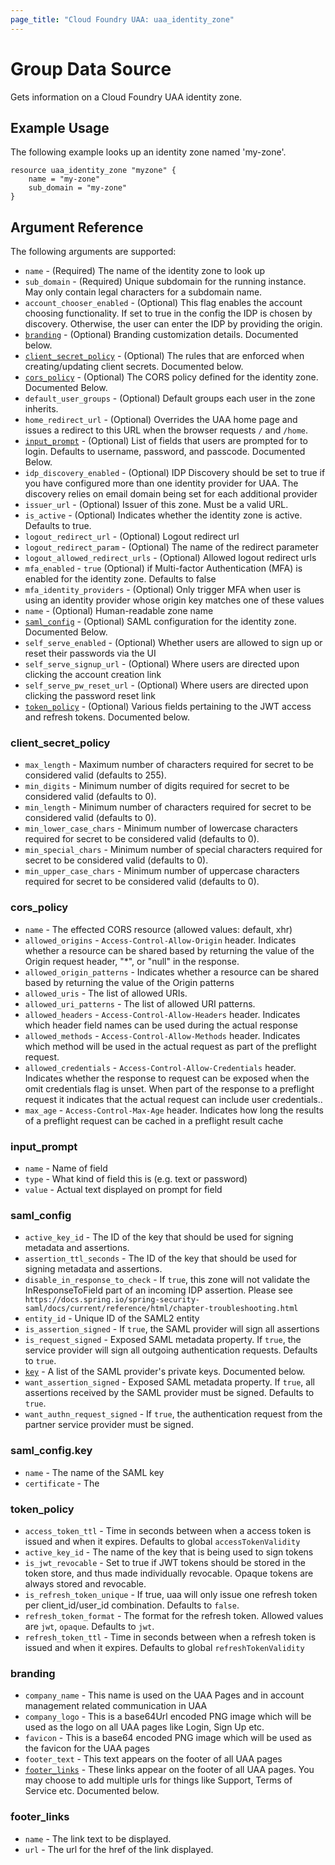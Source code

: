 ```yaml
---
page_title: "Cloud Foundry UAA: uaa_identity_zone"
---
```


# Group Data Source

Gets information on a Cloud Foundry UAA identity zone.

## Example Usage

The following example looks up an identity zone named 'my-zone'.

```
resource uaa_identity_zone "myzone" {
    name = "my-zone"
    sub_domain = "my-zone"
}
```

## Argument Reference

The following arguments are supported:

* `name` - (Required) The name of the identity zone to look up
* `sub_domain` - (Required) Unique subdomain for the running instance. May only contain legal characters for a subdomain name.
* `account_chooser_enabled` - (Optional) This flag enables the account choosing functionality. If set to true in the config the IDP is chosen by discovery. Otherwise, the user can enter the IDP by providing the origin.
* [`branding`](#branding) - (Optional) Branding customization details.  Documented below.
* [`client_secret_policy`](#client_secret_policy) - (Optional) The rules that are enforced when creating/updating client secrets. Documented below.
* [`cors_policy`](#cors_policy) - (Optional) The CORS policy defined for the identity zone. Documented Below.
* `default_user_groups` - (Optional) Default groups each user in the zone inherits.
* `home_redirect_url` - (Optional) Overrides the UAA home page and issues a redirect to this URL when the browser requests `/` and `/home`.
* [`input_prompt`](#input_prompt) - (Optional) List of fields that users are prompted for to login. Defaults to username, password, and passcode. Documented Below.
* `idp_discovery_enabled` - (Optional) IDP Discovery should be set to true if you have configured more than one identity provider for UAA. The discovery relies on email domain being set for each additional provider
* `issuer_url` - (Optional) Issuer of this zone. Must be a valid URL.
* `is_active` - (Optional) Indicates whether the identity zone is active. Defaults to true.
* `logout_redirect_url` - (Optional) Logout redirect url
* `logout_redirect_param` - (Optional) The name of the redirect parameter
* `logout_allowed_redirect_urls` - (Optional) Allowed logout redirect urls
* `mfa_enabled` - `true` (Optional) if Multi-factor Authentication (MFA) is enabled for the identity zone. Defaults to false
* `mfa_identity_providers` - (Optional) Only trigger MFA when user is using an identity provider whose origin key matches one of these values
* `name` - (Optional) Human-readable zone name
* [`saml_config`](#saml_config) - (Optional) SAML configuration for the identity zone. Documented Below.
* `self_serve_enabled` - (Optional) Whether users are allowed to sign up or reset their passwords via the UI
* `self_serve_signup_url` - (Optional) Where users are directed upon clicking the account creation link
* `self_serve_pw_reset_url` - (Optional) Where users are directed upon clicking the password reset link
* [`token_policy`](#token_policy) - (Optional) Various fields pertaining to the JWT access and refresh tokens.  Documented below.

### client_secret_policy

* `max_length` - Maximum number of characters required for secret to be considered valid (defaults to 255).
* `min_digits` - Minimum number of digits required for secret to be considered valid (defaults to 0).
* `min_length` - Minimum number of characters required for secret to be considered valid (defaults to 0).
* `min_lower_case_chars` - Minimum number of lowercase characters required for secret to be considered valid (defaults to 0).
* `min_special_chars` - Minimum number of special characters required for secret to be considered valid (defaults to 0).
* `min_upper_case_chars` - Minimum number of uppercase characters required for secret to be considered valid (defaults to 0).

### cors_policy

* `name` - The effected CORS resource (allowed values: default, xhr)
* `allowed_origins` - `Access-Control-Allow-Origin` header. Indicates whether a resource can be shared based by returning the value of the Origin request header, "*", or "null" in the response.
* `allowed_origin_patterns` - Indicates whether a resource can be shared based by returning the value of the Origin patterns
* `allowed_uris` - The list of allowed URIs.
* `allowed_uri_patterns` - The list of allowed URI patterns.
* `allowed_headers` - `Access-Control-Allow-Headers` header. Indicates which header field names can be used during the actual response
* `allowed_methods` - `Access-Control-Allow-Methods` header. Indicates which method will be used in the actual request as part of the preflight request.
* `allowed_credentials` - `Access-Control-Allow-Credentials` header. Indicates whether the response to request can be exposed when the omit credentials flag is unset. When part of the response to a preflight request it indicates that the actual request can include user credentials..
* `max_age` - `Access-Control-Max-Age` header. Indicates how long the results of a preflight request can be cached in a preflight result cache

### input_prompt

* `name` - Name of field
* `type` - What kind of field this is (e.g. text or password)
* `value` - Actual text displayed on prompt for field

### saml_config

* `active_key_id` - The ID of the key that should be used for signing metadata and assertions.
* `assertion_ttl_seconds` - The ID of the key that should be used for signing metadata and assertions.
* `disable_in_response_to_check` - If `true`, this zone will not validate the InResponseToField part of an incoming IDP assertion. Please see` https://docs.spring.io/spring-security-saml/docs/current/reference/html/chapter-troubleshooting.html`
* `entity_id` - Unique ID of the SAML2 entity
* `is_assertion_signed` - If `true`, the SAML provider will sign all assertions
* `is_request_signed` - Exposed SAML metadata property. If `true`, the service provider will sign all outgoing authentication requests. Defaults to `true`.
* [`key`](#saml_configkey) - A list of the SAML provider's private keys. Documented below.
* `want_assertion_signed` - 	Exposed SAML metadata property. If `true`, all assertions received by the SAML provider must be signed. Defaults to `true`.
* `want_authn_request_signed` - If `true`, the authentication request from the partner service provider must be signed.

### saml_config.key
* `name` - The name of the SAML key
* `certificate` - The 

### token_policy
* `access_token_ttl` - Time in seconds between when a access token is issued and when it expires. Defaults to global `accessTokenValidity`
* `active_key_id` - The name of the key that is being used to sign tokens
* `is_jwt_revocable` - Set to true if JWT tokens should be stored in the token store, and thus made individually revocable. Opaque tokens are always stored and revocable.
* `is_refresh_token_unique` - If true, uaa will only issue one refresh token per client_id/user_id combination. Defaults to `false`.
* `refresh_token_format` - The format for the refresh token. Allowed values are `jwt`, `opaque`. Defaults to `jwt`.
* `refresh_token_ttl` - Time in seconds between when a refresh token is issued and when it expires. Defaults to global `refreshTokenValidity`

### branding
* `company_name` - This name is used on the UAA Pages and in account management related communication in UAA
* `company_logo` - This is a base64Url encoded PNG image which will be used as the logo on all UAA pages like Login, Sign Up etc.
* `favicon` - This is a base64 encoded PNG image which will be used as the favicon for the UAA pages
* `footer_text` - 	This text appears on the footer of all UAA pages
* [`footer_links`](#footer_links) - These links appear on the footer of all UAA pages. You may choose to add multiple urls for things like Support, Terms of Service etc. Documented below.

### footer_links
* `name` - The link text to be displayed.
* `url` - The url for the href of the link displayed.
